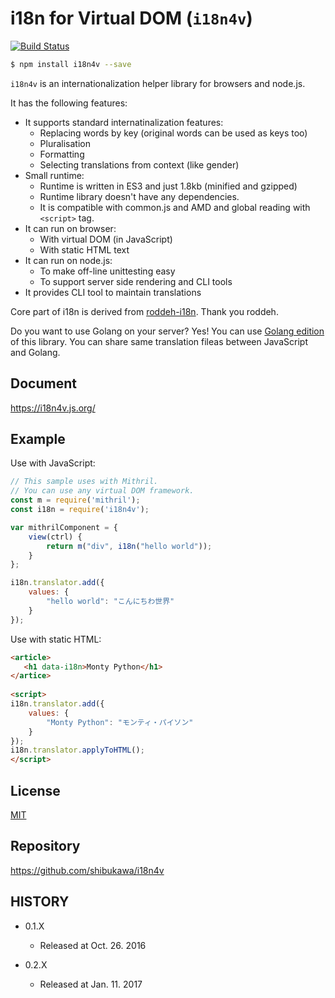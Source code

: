 # i18n for Virtual DOM (``i18n4v``)

[![Build Status](https://secure.travis-ci.org/shibukawa/i18n4v.png?branch=master)](http://travis-ci.org/shibukawa/i18n4v)

```sh
$ npm install i18n4v --save
```

``i18n4v`` is an internationalization helper library for browsers and node.js.

It has the following features:

* It supports standard internatinalization features:
  * Replacing words by key (original words can be used as keys too)
  * Pluralisation
  * Formatting
  * Selecting translations from context (like gender)
* Small runtime:
  * Runtime is written in ES3 and just 1.8kb (minified and gzipped)
  * Runtime library doesn't have any dependencies.
  * It is compatible with common.js and AMD and global reading with ``<script>`` tag.
* It can run on browser:
  * With virtual DOM (in JavaScript)
  * With static HTML text
* It can run on node.js:
  * To make off-line unittesting easy
  * To support server side rendering and CLI tools
* It provides CLI tool to maintain translations

Core part of i18n is derived from [roddeh-i18n](http://i18njs.com/). Thank you roddeh.

Do you want to use Golang on your server? Yes! You can use [Golang edition](https://godoc.org/github.com/shibukawa/i18n4v) of this library.
You can share same translation fileas between JavaScript and Golang.

## Document

https://i18n4v.js.org/

## Example

Use with JavaScript:

```js
// This sample uses with Mithril.
// You can use any virtual DOM framework.
const m = require('mithril');
const i18n = require('i18n4v');

var mithrilComponent = {
    view(ctrl) {
        return m("div", i18n("hello world"));
    }
};

i18n.translator.add({
    values: {
        "hello world": "こんにちわ世界"
    }
});
```

Use with static HTML:

```html
<article>
   <h1 data-i18n>Monty Python</h1>
</artice>
    
<script>
i18n.translator.add({
    values: {
        "Monty Python": "モンティ・パイソン"
    }
});
i18n.translator.applyToHTML();
</script>
```

## License

[MIT](https://shibu.mit-license.org/)

## Repository

https://github.com/shibukawa/i18n4v

## HISTORY

* 0.1.X

     * Released at Oct. 26. 2016

* 0.2.X

     * Released at Jan. 11. 2017
